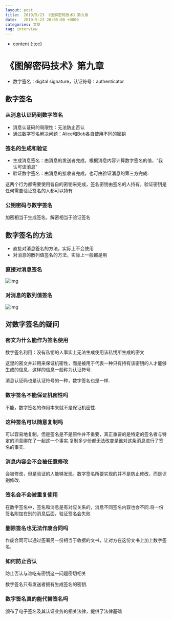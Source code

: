 ```yaml
---
layout: post
title:  2019/5/23 《图解密码技术》第九章
date:   2019-5-23 20:05:00 +0800
categories: 文章
tag: interview
---
```


* content
{:toc}
# 《图解密码技术》第九章

- 数字签名：digital signature，认证符号：authenticator

## 数字签名

### 从消息认证码到数字签名

- 消息认证码的局限性：无法防止否认
- 通过数字签名解决问题：Alice和Bob各自使用不同的密钥

### 签名的生成和验证

- 生成消息签名：由消息的发送者完成，根据消息内容计算数字签名的值，“我认可该消息”
- 验证数字签名：由消息的接收者完成，也可由验证消息的第三方完成.

这两个行为都需要使用各自的密钥来完成，签名密钥由签名的人持有，验证密钥是任何需要验证签名的人都可以持有

### 公钥密码与数字签名

加密相当于生成签名，解密相当于验证签名

## 数字签名的方法

- 直接对消息签名的方法，实际上不会使用
- 对消息的散列值签名的方法，实际上一般都是用

### 直接对消息签名

![img](https://wx1.sinaimg.cn/mw690/0066mMjily1g3bkim9rl6j30fm0czdhy.jpg)

### 对消息的散列值签名

![img](https://wx1.sinaimg.cn/mw690/0066mMjily1g3bkim9ibcj30gq0fkju6.jpg)

## 对数字签名的疑问

### 密文为什么能作为签名使用

数字签名利用：没有私钥的人事实上无法生成使用该私钥所生成的密文

这里的密文并非用来保证机密性，而是被用于代表一种只有持有该密钥的人才能够生成的信息，这样的信息一般称为认证符号.

消息认证码也是认证符号的一种，数字签名也是一样.

### 数字签名不能保证机密性吗

不能，数字签名的作用本来就不是保证机密性.

### 这种签名可以随意复制吗

可以容易地复制，但是签名是不是原件并不重要，真正重要的是特定的签名者与特定的消息绑在了一起这一个事实.复制多少份都无法改变是谁对这条消息进行了签名的事实.

### 消息内容会不会被任意修改

会被修改，但是验证的人能够发现。数字签名所要实现的并不是防止修改，而是识别修改.

### 签名会不会被重复使用

在数字签名中，签名和消息是有对应关系的，消息不同签名内容也会不同.将一份签名附加在别的消息后面，验证签名会失败

### 删除签名也无法作废合同吗

作废合同可以通过签署另一份相当于收据的文书，让对方在这份文书上加上数字签名.

### 如何防止否认

防止否认与谁吃有密钥这一问题密切相关

数字签名只有发送者拥有生成签名的密钥.

### 数字签名真的能代替签名吗

颁布了电子签名及其认证业务的相关法律，提供了法律基础



### 